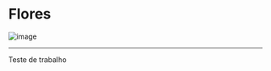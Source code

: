 # Flores

![image](https://user-images.githubusercontent.com/72118415/173689120-6ce09126-0e8a-4241-8de4-97170420b78f.png)


*******************************************************************************************************

Teste de trabalho 
